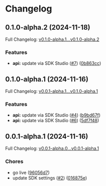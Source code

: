 # Changelog

## 0.1.0-alpha.2 (2024-11-18)

Full Changelog: [v0.1.0-alpha.1...v0.1.0-alpha.2](https://github.com/TralahM/paymaxis-nodejs/compare/v0.1.0-alpha.1...v0.1.0-alpha.2)

### Features

* **api:** update via SDK Studio ([#7](https://github.com/TralahM/paymaxis-nodejs/issues/7)) ([0b863cc](https://github.com/TralahM/paymaxis-nodejs/commit/0b863cc9c5de30551b8cf80419b580cada26f6f6))

## 0.1.0-alpha.1 (2024-11-16)

Full Changelog: [v0.0.1-alpha.1...v0.1.0-alpha.1](https://github.com/TralahM/paymaxis-nodejs/compare/v0.0.1-alpha.1...v0.1.0-alpha.1)

### Features

* **api:** update via SDK Studio ([#4](https://github.com/TralahM/paymaxis-nodejs/issues/4)) ([b9bd67f](https://github.com/TralahM/paymaxis-nodejs/commit/b9bd67f671b05b3dfd5160215b43c8c502a89e34))
* **api:** update via SDK Studio ([#6](https://github.com/TralahM/paymaxis-nodejs/issues/6)) ([5df7f48](https://github.com/TralahM/paymaxis-nodejs/commit/5df7f4846cdb60da3fb61abf257ea55188f8a314))

## 0.0.1-alpha.1 (2024-11-16)

Full Changelog: [v0.0.1-alpha.0...v0.0.1-alpha.1](https://github.com/TralahM/paymaxis-nodejs/compare/v0.0.1-alpha.0...v0.0.1-alpha.1)

### Chores

* go live ([96056d7](https://github.com/TralahM/paymaxis-nodejs/commit/96056d7597bb34154fcbb44fa4da2d816fb9eb3b))
* update SDK settings ([#2](https://github.com/TralahM/paymaxis-nodejs/issues/2)) ([016875e](https://github.com/TralahM/paymaxis-nodejs/commit/016875eafd5053310a13697317ea40a86f1d30d3))
